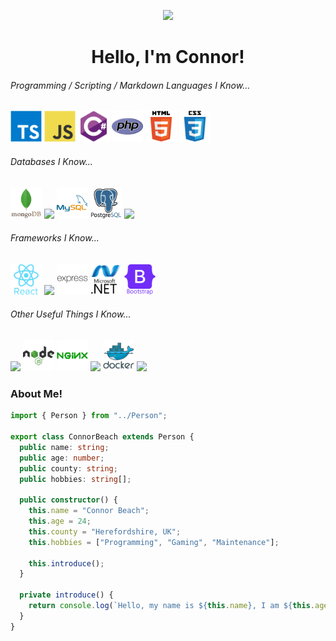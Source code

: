 <p align="center">
  <img src="https://b1nzee.me/static/media/cbeachx.bc516d73551852bd20a2.png" />
</p>

<h1 align="center">Hello, I'm Connor!</h1>

###### Programming / Scripting / Markdown Languages I Know...
<p float="left">
  <img src="https://raw.githubusercontent.com/devicons/devicon/master/icons/typescript/typescript-original.svg" width="50px" />
  <img src="https://raw.githubusercontent.com/devicons/devicon/master/icons/javascript/javascript-original.svg" width="50px" />
  <img src="https://raw.githubusercontent.com/devicons/devicon/master/icons/csharp/csharp-original.svg" width="50px" />
  <img src="https://raw.githubusercontent.com/devicons/devicon/master/icons/php/php-original.svg" width="50px" />
  <img src="https://raw.githubusercontent.com/devicons/devicon/master/icons/html5/html5-original-wordmark.svg" width="50px" />
  <img src="https://raw.githubusercontent.com/devicons/devicon/master/icons/css3/css3-original-wordmark.svg" width="50px" />
</p>

###### Databases I Know...
<p float="left">
  <img src="https://raw.githubusercontent.com/devicons/devicon/master/icons/mongodb/mongodb-original-wordmark.svg" width="50px" />
  <img src="https://www.svgrepo.com/show/303229/microsoft-sql-server-logo.svg" width="50px" />
  <img src="https://raw.githubusercontent.com/devicons/devicon/master/icons/mysql/mysql-original-wordmark.svg" width="50px" />
  <img src="https://raw.githubusercontent.com/devicons/devicon/master/icons/postgresql/postgresql-original-wordmark.svg" width="50px" />
  <img src="https://www.vectorlogo.zone/logos/sqlite/sqlite-icon.svg" width="50px" />
</p>

###### Frameworks I Know...
<p float="left">
  <img src="https://raw.githubusercontent.com/devicons/devicon/master/icons/react/react-original-wordmark.svg" width="50px" />
  <img src="https://cdn.worldvectorlogo.com/logos/nextjs-2.svg" width="50px" />
  <img src="https://raw.githubusercontent.com/devicons/devicon/master/icons/express/express-original-wordmark.svg" width="50px" />
  <img src="https://raw.githubusercontent.com/devicons/devicon/master/icons/dot-net/dot-net-original-wordmark.svg" width="50px" />
  <img src="https://raw.githubusercontent.com/devicons/devicon/master/icons/bootstrap/bootstrap-plain-wordmark.svg" width="50px" />
</p>

###### Other Useful Things I Know...
<p float="left">
  <img src="https://www.vectorlogo.zone/logos/getpostman/getpostman-icon.svg" width="50px" />
  <img src="https://raw.githubusercontent.com/devicons/devicon/master/icons/nodejs/nodejs-original-wordmark.svg" width="50px" />
  <img src="https://raw.githubusercontent.com/devicons/devicon/master/icons/nginx/nginx-original.svg" width="50px" />
  <img src="https://www.vectorlogo.zone/logos/git-scm/git-scm-icon.svg" width="50px" />
  <img src="https://raw.githubusercontent.com/devicons/devicon/master/icons/docker/docker-original-wordmark.svg" width="50px" />
  <img src="https://i.imgur.com/3HOIP2w.png" width="50px" />
</p>

### About Me!

```ts
import { Person } from "../Person";

export class ConnorBeach extends Person {
  public name: string;
  public age: number;
  public county: string;
  public hobbies: string[];

  public constructor() {
    this.name = "Connor Beach";
    this.age = 24;
    this.county = "Herefordshire, UK";
    this.hobbies = ["Programming", "Gaming", "Maintenance"];
    
    this.introduce();
  }
  
  private introduce() {
    return console.log(`Hello, my name is ${this.name}, I am ${this.age} years old and live in ${this.county}. My hobbies are ${this.hobbies.join(", ")}!`);
  }
}
```

